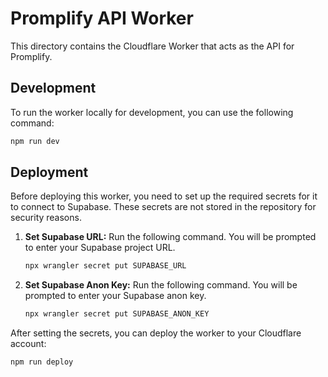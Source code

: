 # Promplify API Worker

This directory contains the Cloudflare Worker that acts as the API for Promplify.

## Development

To run the worker locally for development, you can use the following command:

```bash
npm run dev
```

## Deployment

Before deploying this worker, you need to set up the required secrets for it to connect to Supabase. These secrets are not stored in the repository for security reasons.

1.  **Set Supabase URL:**
    Run the following command. You will be prompted to enter your Supabase project URL.

    ```bash
    npx wrangler secret put SUPABASE_URL
    ```

2.  **Set Supabase Anon Key:**
    Run the following command. You will be prompted to enter your Supabase anon key.

    ```bash
    npx wrangler secret put SUPABASE_ANON_KEY
    ```

After setting the secrets, you can deploy the worker to your Cloudflare account:

```bash
npm run deploy
```
